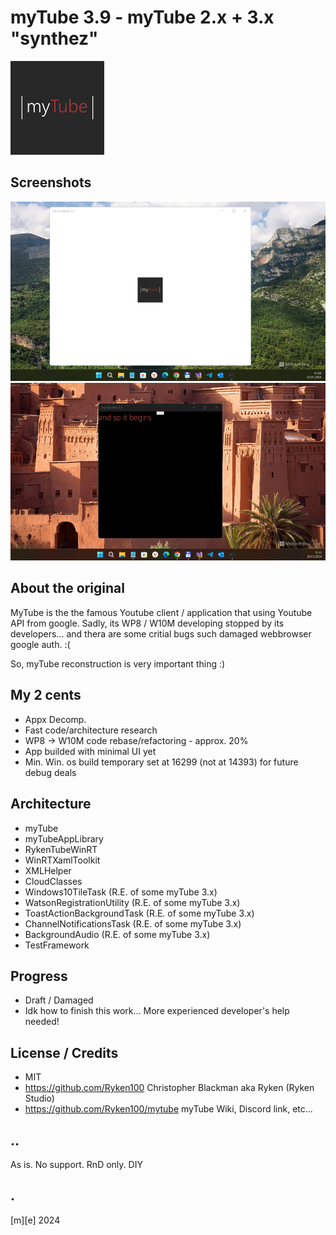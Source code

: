 # myTube 3.9 - myTube 2.x + 3.x "synthez"
![](Images/logo.png)

## Screenshots
![](Images/shot01.png)
![](Images/shot02.png)

## About the original
MyTube is the the famous Youtube client / application that using Youtube API from google. Sadly, its WP8 / W10M developing stopped by its developers... and thera are some critial bugs such damaged webbrowser google auth. :(

So, myTube reconstruction is very important thing :) 

## My 2 cents
- Appx Decomp.
- Fast code/architecture research
- WP8 -> W10M code rebase/refactoring - approx. 20% 
- App builded with minimal UI yet
- Min. Win. os build temporary set at 16299 (not at 14393) for future debug deals

## Architecture
- myTube
- myTubeAppLibrary
- RykenTubeWinRT
- WinRTXamlToolkit
- XMLHelper
- CloudClasses
- Windows10TileTask (R.E. of some myTube 3.x)
- WatsonRegistrationUtility (R.E. of some myTube 3.x)
- ToastActionBackgroundTask (R.E. of some myTube 3.x)
- ChannelNotificationsTask (R.E. of some myTube 3.x)
- BackgroundAudio (R.E. of some myTube 3.x)
- TestFramework

## Progress
- Draft / Damaged
- Idk how to finish this work... More experienced developer's help needed!

## License / Credits
- MIT  
- https://github.com/Ryken100 Christopher Blackman aka Ryken (Ryken Studio) 
- https://github.com/Ryken100/mytube myTube Wiki, Discord link, etc...


## ..
As is. No support. RnD only. DIY

## .
[m][e] 2024
